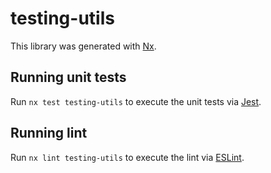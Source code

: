 # testing-utils

This library was generated with [Nx](https://nx.dev).

## Running unit tests

Run `nx test testing-utils` to execute the unit tests via [Jest](https://jestjs.io).

## Running lint

Run `nx lint testing-utils` to execute the lint via [ESLint](https://eslint.org/).

